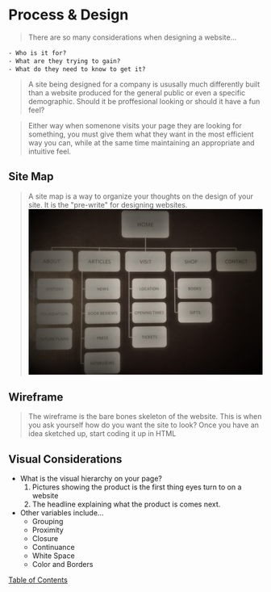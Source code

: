 # Process & Design

> There are so many considerations when designing a website...

    - Who is it for?
    - What are they trying to gain?
    - What do they need to know to get it?
> A site being designed for a company is ususally much differently built than a website produced for the general public or even a specific demographic. Should it be proffesional looking or should it have a fun feel?

> Either way when somenone visits your page they are looking for something, you must give them what they want in the most efficient way you can, while at the same time maintaining an appropriate and intuitive feel.

## Site Map
> A site map is a way to organize your thoughts on the design of your site. It is the "pre-write" for designing websites.
![card sorting example](cardsorting.jpg)



## Wireframe
> The wireframe is the bare bones skeleton of the website. This is when you ask yourself how do you want the site to look? Once you have an idea sketched up, start coding it up in HTML


## Visual Considerations
- What is the visual hierarchy on your page?
    1. Pictures showing the product is the first thing eyes turn to on a website
    2. The headline explaining what the product is comes next.
- Other variables include...
    - Grouping
    - Proximity
    - Closure
    - Continuance
    - White Space
    - Color and Borders


[Table of Contents](README.md)